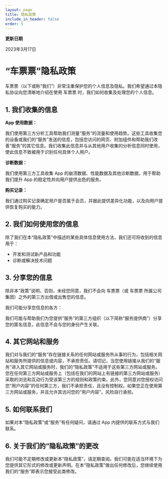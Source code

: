 ```yaml
---
layout: page
title: 隐私政策
include_in_header: false
order: 5
---
```


**更新日期**

2023年3月17日

# “车票票”隐私政策

车票票（以下或称“我们”）非常注重保护您的个人信息及隐私。我们希望通过本隐私协议向您清晰地介绍在使用 车票票 时，我们如何收集及处理您的个人信息。

## 1. 我们收集的信息

**App 使用数据：**

我们使用第三方分析工具帮助我们测量“服务”的流量和使用趋势。这些工具收集您的设备或我们的“服务”发送的信息，包括您访问的网页、附加组件和帮助我们改善“服务”的其它信息。我们收集此信息并与从其他用户收集的分析信息同时使用，使此信息不致被用于识别任何具体个人用户。

**诊断数据：**

我们使用第三方工具收集 App 的崩溃数据、性能数据及其他诊断数据，用于帮助我们提升 App 的稳定性并向用户提供出色的服务。

**购买记录：**

我们通过购买记录确定用户是否属于会员，并据此提供差异化功能，以及向用户提供恢复购买的能力。

## 2. 我们如何使用您的信息

除了我们在本“隐私政策”中描述的某些具体信息使用方法，我们还可将收到的信息用于：

- 开发和测试新产品和功能
- 诊断或解决技术问题

## 3. 分享您的信息

除非本“政策”说明，否则，未经您同意，我们不会向 车票票（或 车票票 所属公司集团）之外的第三方出借或出售您的信息。

我们可能分享您信息的各方：

我们可能与帮助我们为您提供“服务”的第三方组织（以下简称“服务提供商”）分享您的匿名信息，此信息不会与您的身份产生关联。

## 4. 其它网站和服务

我们对与我们的“服务”存在链接关系的任何网站或服务所从事的行为，包括相关网站和服务所提供的信息或内容，不承担责任。请切记，当您使用链接从我们的“服务”进入其它网站或服务时，我们的“隐私政策”不适用于这些第三方网站或服务。您在任何第三方网站或服务上（包括在我们的网站上有链接的第三方网站或服务）采取的浏览和互动行为受该第三方的规则和政策约束。此外，您同意对您授权访问您“用户内容”的任何第三方，我们不承担责任，且没有控制权。如果您正在使用第三方网站或服务，并且允许其访问您的“用户内容”，风险自行承担。

## 5. 如何联系我们

如果对本“隐私政策”或“服务”有任何疑问，请通过 App 内提供的联系方式与我们联系。

## 6. 关于我们的“隐私政策”的更改

我们可能不定期修改或更新本“隐私政策”，请定期查阅。我们可能在适当环境下为您提供其它形式的修改或更新声明。在本“隐私政策”做出任何修改后，您继续使用我们的“服务”即表示您接受此类修改。
